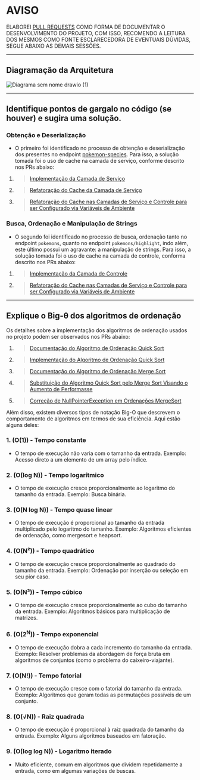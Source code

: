 # AVISO
ELABOREI [PULL REQUESTS](https://github.com/evertonbrunosds/looqbox/pulls?q=is%3Apr+is%3Aclosed) COMO FORMA DE DOCUMENTAR O DESENVOLVIMENTO DO PROJETO, COM ISSO, RECOMENDO A LEITURA DOS MESMOS COMO FONTE ESCLARECEDORA DE EVENTUAIS DÚVIDAS, SEGUE ABAIXO AS DEMAIS SESSÕES.

----

## Diagramação da Arquitetura
![Diagrama sem nome drawio (1)](https://github.com/user-attachments/assets/2106333b-b329-4a87-8f1c-065ad9b8e2f2)

----

## Identifique pontos de gargalo no código (se houver) e sugira uma solução.
### Obtenção e Deserialização
- O primeiro foi identificado no processo de obtenção e deserialização dos presentes no endpoint [pokemon-species](https://pokeapi.co/api/v2/pokemon-species). Para isso, a solução tomada foi o uso de cache na camada de serviço, conforme descrito nos PRs abaixo:
1. > [Implementação da Camada de Serviço](https://github.com/evertonbrunosds/looqbox/pull/8)
2. > [Refatoração do Cache da Camada de Serviço](https://github.com/evertonbrunosds/looqbox/pull/9)
3. > [Refatoração do Cache nas Camadas de Serviço e Controle para ser Configurado via Variáveis de Ambiente](https://github.com/evertonbrunosds/looqbox/pull/15)

### Busca, Ordenação e Manipulação de Strings
- O segundo foi identificado no processo de busca, ordenação tanto no endpoint `pokemons`, quanto no endpoint `pokemons/highlight`, indo além, este último possui um agravante: a manipulação de strings. Para isso, a solução tomada foi o uso de cache na camada de controle, conforma descrito nos PRs abaixo:
1. > [Implementação da Camada de Controle](https://github.com/evertonbrunosds/looqbox/pull/12)
2. > [Refatoração do Cache nas Camadas de Serviço e Controle para ser Configurado via Variáveis de Ambiente](https://github.com/evertonbrunosds/looqbox/pull/15)

----

## Explique o Big-θ dos algoritmos de ordenação
Os detalhes sobre a implementação dos algoritmos de ordenação usados no projeto podem ser observados nos PRs abaixo:
1. > [Documentação do Algoritmo de Ordenação Quick Sort](https://github.com/evertonbrunosds/looqbox/pull/2)
2. > [Implementação do Algoritmo de Ordenação Quick Sort](https://github.com/evertonbrunosds/looqbox/pull/3)
3. > [Documentação do Algoritmo de Ordenação Merge Sort](https://github.com/evertonbrunosds/looqbox/pull/4)
4. > [Substituição do Algoritmo Quick Sort pelo Merge Sort Visando o Aumento de Performasse](https://github.com/evertonbrunosds/looqbox/pull/5)
5. > [Correção de NullPointerException em Ordenações MergeSort](https://github.com/evertonbrunosds/looqbox/pull/13)

Além disso, existem diversos tipos de notação Big-O que descrevem o comportamento de algoritmos em termos de sua eficiência. Aqui estão alguns deles:

### 1. **(O(1)) - Tempo constante**
   - O tempo de execução não varia com o tamanho da entrada. Exemplo: Acesso direto a um elemento de um array pelo índice.

### 2. **(O(log N)) - Tempo logarítmico**
   - O tempo de execução cresce proporcionalmente ao logaritmo do tamanho da entrada. Exemplo: Busca binária.

### 3. **(O(N log N)) - Tempo quase linear**
   - O tempo de execução é proporcional ao tamanho da entrada multiplicado pelo logaritmo do tamanho. Exemplo: Algoritmos eficientes de ordenação, como mergesort e heapsort.

### 4. **(O(N²)) - Tempo quadrático**
   - O tempo de execução cresce proporcionalmente ao quadrado do tamanho da entrada. Exemplo: Ordenação por inserção ou seleção em seu pior caso.

### 5. **(O(N³)) - Tempo cúbico**
   - O tempo de execução cresce proporcionalmente ao cubo do tamanho da entrada. Exemplo: Algoritmos básicos para multiplicação de matrizes.

### 6. **(O(2<sup>N</sup>)) - Tempo exponencial**
   - O tempo de execução dobra a cada incremento do tamanho da entrada. Exemplo: Resolver problemas da abordagem de força bruta em algoritmos de conjuntos (como o problema do caixeiro-viajante).

### 7. **(O(N!)) - Tempo fatorial**
   - O tempo de execução cresce com o fatorial do tamanho da entrada. Exemplo: Algoritmos que geram todas as permutações possíveis de um conjunto.

### 8. **(O(&radic;N)) - Raiz quadrada**
   - O tempo de execução é proporcional à raiz quadrada do tamanho da entrada. Exemplo: Alguns algoritmos baseados em fatoração.

### 9. **(O(log log N)) - Logaritmo iterado**
   - Muito eficiente, comum em algoritmos que dividem repetidamente a entrada, como em algumas variações de buscas.
